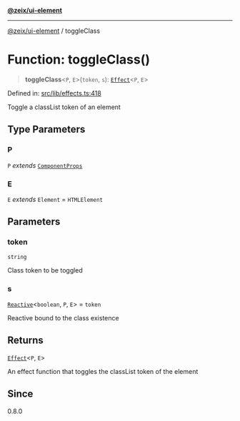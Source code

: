 [**@zeix/ui-element**](../README.md)

***

[@zeix/ui-element](../globals.md) / toggleClass

# Function: toggleClass()

> **toggleClass**\<`P`, `E`\>(`token`, `s`): [`Effect`](../type-aliases/Effect.md)\<`P`, `E`\>

Defined in: [src/lib/effects.ts:418](https://github.com/zeixcom/ui-element/blob/0678e2841dfcc123c324a841983e7a648bd2315e/src/lib/effects.ts#L418)

Toggle a classList token of an element

## Type Parameters

### P

`P` *extends* [`ComponentProps`](../type-aliases/ComponentProps.md)

### E

`E` *extends* `Element` = `HTMLElement`

## Parameters

### token

`string`

Class token to be toggled

### s

[`Reactive`](../type-aliases/Reactive.md)\<`boolean`, `P`, `E`\> = `token`

Reactive bound to the class existence

## Returns

[`Effect`](../type-aliases/Effect.md)\<`P`, `E`\>

An effect function that toggles the classList token of the element

## Since

0.8.0
